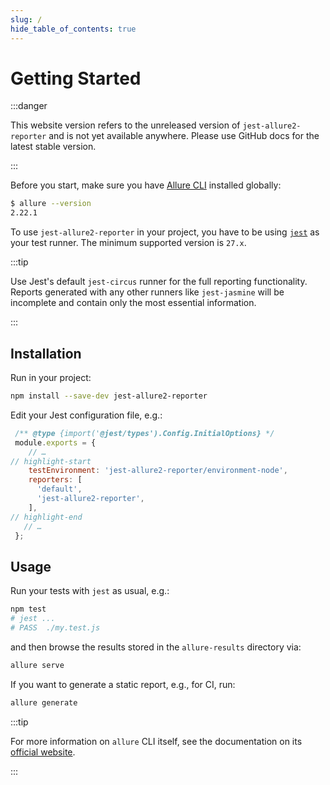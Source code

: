 ```yaml
---
slug: /
hide_table_of_contents: true
---
```


# Getting Started

:::danger

This website version refers to the unreleased version of `jest-allure2-reporter` and is not yet available
anywhere. Please use GitHub docs for the latest stable version.

:::

Before you start, make sure you have [Allure CLI](https://docs.qameta.io/allure/#_get_started) installed globally:

```bash
$ allure --version
2.22.1
```

To use `jest-allure2-reporter` in your project, you have to be using
[`jest`](https://jestjs.io) as your test runner. The minimum supported version is `27.x`.

:::tip

Use Jest's default `jest-circus` runner for the full reporting functionality. Reports generated with any other runners like `jest-jasmine` will be incomplete and contain only the most essential information.

:::

## Installation

Run in your project:

```bash
npm install --save-dev jest-allure2-reporter
```

Edit your Jest configuration file, e.g.:

```js title="jest.config.js"
 /** @type {import('@jest/types').Config.InitialOptions} */
 module.exports = {
    // …
// highlight-start
    testEnvironment: 'jest-allure2-reporter/environment-node',
    reporters: [
      'default',
      'jest-allure2-reporter',
    ],
// highlight-end
   // …
 };
```

## Usage

Run your tests with `jest` as usual, e.g.:

```bash
npm test
# jest ...
# PASS  ./my.test.js
```

and then browse the results stored in the `allure-results` directory via:

```bash
allure serve
```

If you want to generate a static report, e.g., for CI, run:

```bash
allure generate
```

:::tip

For more information on `allure` CLI itself, see the documentation on its [official website](https://docs.qameta.io/allure/#_get_started).

:::
